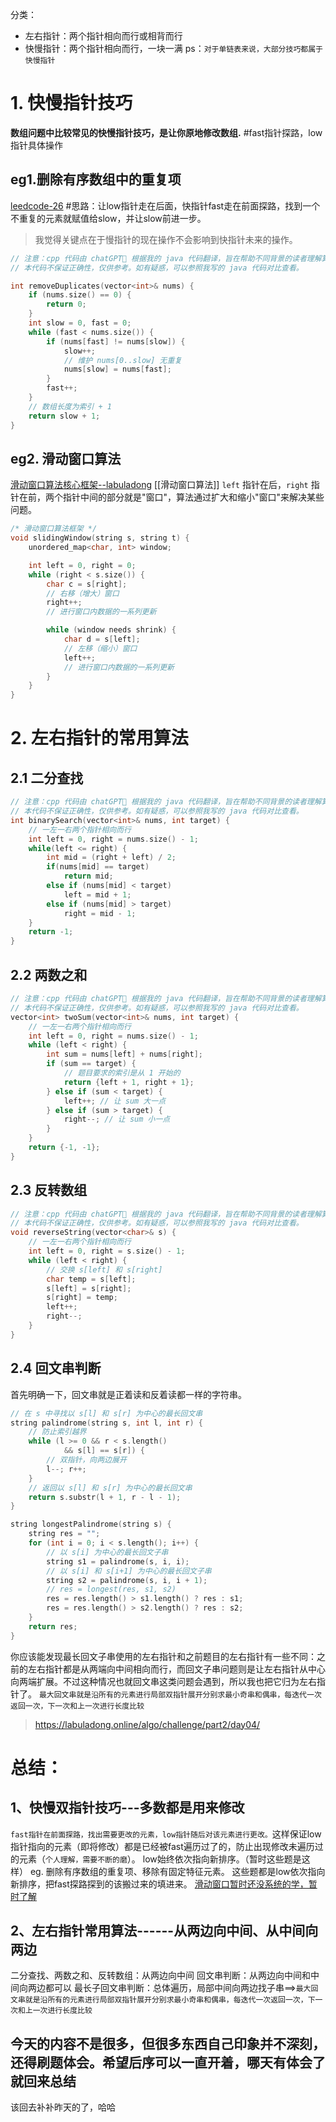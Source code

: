 分类：
* 左右指针：两个指针相向而行或相背而行
* 快慢指针：两个指针相向而行，一块一满
ps：`对于单链表来说，大部分技巧都属于快慢指针`

# 1. 快慢指针技巧
**数组问题中比较常见的快慢指针技巧，是让你原地修改数组.**
#fast指针探路，low指针具体操作
## eg1.删除有序数组中的重复项
[leedcode-26](https://leetcode.cn/problems/remove-duplicates-from-sorted-array/)
#思路：让low指针走在后面，快指针fast走在前面探路，找到一个不重复的元素就赋值给slow，并让slow前进一步。
> 我觉得关键点在于慢指针的现在操作不会影响到快指针未来的操作。
```cpp
// 注意：cpp 代码由 chatGPT🤖 根据我的 java 代码翻译，旨在帮助不同背景的读者理解算法逻辑。
// 本代码不保证正确性，仅供参考。如有疑惑，可以参照我写的 java 代码对比查看。

int removeDuplicates(vector<int>& nums) {
    if (nums.size() == 0) {
        return 0;
    }
    int slow = 0, fast = 0;
    while (fast < nums.size()) {
        if (nums[fast] != nums[slow]) {
            slow++;
            // 维护 nums[0..slow] 无重复
            nums[slow] = nums[fast];
        }
        fast++;
    }
    // 数组长度为索引 + 1
    return slow + 1;
}

```
## eg2. 滑动窗口算法
[滑动窗口算法核心框架--labuladong](https://labuladong.online/algo/essential-technique/sliding-window-framework/)
[[滑动窗口算法]]
`left` 指针在后，`right` 指针在前，两个指针中间的部分就是"窗口"，算法通过扩大和缩小"窗口"来解决某些问题。

```cpp
/* 滑动窗口算法框架 */
void slidingWindow(string s, string t) {
    unordered_map<char, int> window;

    int left = 0, right = 0;
    while (right < s.size()) {
        char c = s[right];
        // 右移（增大）窗口
        right++;
        // 进行窗口内数据的一系列更新

        while (window needs shrink) {
            char d = s[left];
            // 左移（缩小）窗口
            left++;
            // 进行窗口内数据的一系列更新
        }
    }
}
```



# 2. 左右指针的常用算法

## 2.1 二分查找
```cpp
// 注意：cpp 代码由 chatGPT🤖 根据我的 java 代码翻译，旨在帮助不同背景的读者理解算法逻辑。
// 本代码不保证正确性，仅供参考。如有疑惑，可以参照我写的 java 代码对比查看。
int binarySearch(vector<int>& nums, int target) {
    // 一左一右两个指针相向而行
    int left = 0, right = nums.size() - 1;
    while(left <= right) {
        int mid = (right + left) / 2;
        if(nums[mid] == target)
            return mid; 
        else if (nums[mid] < target)
            left = mid + 1; 
        else if (nums[mid] > target)
            right = mid - 1;
    }
    return -1;
}

```
## 2.2 两数之和
```cpp
// 注意：cpp 代码由 chatGPT🤖 根据我的 java 代码翻译，旨在帮助不同背景的读者理解算法逻辑。
// 本代码不保证正确性，仅供参考。如有疑惑，可以参照我写的 java 代码对比查看。
vector<int> twoSum(vector<int>& nums, int target) {
    // 一左一右两个指针相向而行
    int left = 0, right = nums.size() - 1;
    while (left < right) {
        int sum = nums[left] + nums[right];
        if (sum == target) {
            // 题目要求的索引是从 1 开始的
            return {left + 1, right + 1};
        } else if (sum < target) {
            left++; // 让 sum 大一点
        } else if (sum > target) {
            right--; // 让 sum 小一点
        }
    }
    return {-1, -1};
}

```
## 2.3 反转数组
```cpp
// 注意：cpp 代码由 chatGPT🤖 根据我的 java 代码翻译，旨在帮助不同背景的读者理解算法逻辑。
// 本代码不保证正确性，仅供参考。如有疑惑，可以参照我写的 java 代码对比查看。
void reverseString(vector<char>& s) {
    // 一左一右两个指针相向而行
    int left = 0, right = s.size() - 1;
    while (left < right) {
        // 交换 s[left] 和 s[right]
        char temp = s[left];
        s[left] = s[right];
        s[right] = temp;
        left++;
        right--;
    }
}

```
## 2.4 回文串判断
首先明确一下，回文串就是正着读和反着读都一样的字符串。
```cpp
// 在 s 中寻找以 s[l] 和 s[r] 为中心的最长回文串
string palindrome(string s, int l, int r) {
    // 防止索引越界
    while (l >= 0 && r < s.length()
            && s[l] == s[r]) {
        // 双指针，向两边展开
        l--; r++;
    }
    // 返回以 s[l] 和 s[r] 为中心的最长回文串
    return s.substr(l + 1, r - l - 1);
}

```

```cpp
string longestPalindrome(string s) {
    string res = "";
    for (int i = 0; i < s.length(); i++) {
        // 以 s[i] 为中心的最长回文子串
        string s1 = palindrome(s, i, i);
        // 以 s[i] 和 s[i+1] 为中心的最长回文子串
        string s2 = palindrome(s, i, i + 1);
        // res = longest(res, s1, s2)
        res = res.length() > s1.length() ? res : s1;
        res = res.length() > s2.length() ? res : s2;
    }
    return res;
}

```
你应该能发现最长回文子串使用的左右指针和之前题目的左右指针有一些不同：之前的左右指针都是从两端向中间相向而行，而回文子串问题则是让左右指针从中心向两端扩展。不过这种情况也就回文串这类问题会遇到，所以我也把它归为左右指针了。
`最大回文串就是沿所有的元素进行局部双指针展开分别求最小奇串和偶串，每迭代一次返回一次，下一次和上一次进行长度比较`

>https://labuladong.online/algo/challenge/part2/day04/

# 总结：
## 1、快慢双指针技巧---多数都是用来修改
`fast指针在前面探路，找出需要更改的元素，low指针随后对该元素进行更改。`这样保证low指针指向的元素（即将修改）都是已经被fast遍历过了的，防止出现修改未遍历过的元素（`个人理解，需要不断的磨`）。
low始终依次指向新排序。（暂时这些题是这样）
eg.  删除有序数组的重复项、移除有固定特征元素。
这些题都是low依次指向新排序，把fast探路探到的该搬过来的填进来。
[滑动窗口暂时还没系统的学，暂时了解](https://labuladong.online/algo/essential-technique/sliding-window-framework/)

## 2、左右指针常用算法------从两边向中间、从中间向两边
二分查找、两数之和、反转数组：从两边向中间
回文串判断：从两边向中间和中间向两边都可以
最长子回文串判断：总体遍历，局部中间向两边找子串==>`最大回文串就是沿所有的元素进行局部双指针展开分别求最小奇串和偶串，每迭代一次返回一次，下一次和上一次进行长度比较`

## 今天的内容不是很多，但很多东西自己印象并不深刻，还得刷题体会。希望后序可以一直开着，哪天有体会了就回来总结
该回去补补昨天的了，哈哈




